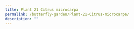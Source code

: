 ```yaml
---
title: Plant 21 Citrus microcarpa
permalink: /butterfly-garden/Plant-21-Citrus-microcarpa/
description: ""
---
```


